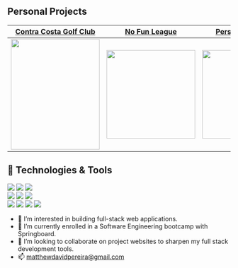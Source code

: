 ## Personal Projects

[Contra Costa Golf Club](https://ccgc.surge.sh/) | [No Fun League](https://no-fun-league.herokuapp.com/) | [Personal Portfolio](mattpereira.github.io/personal-portfolio/)
:-------------------------:|:-------------------------:|:-----------------------------------------------------:|
[<img src="https://i.ibb.co/72nKCSf/ccgc-Logo11.png" width="200" height="250"/>](https://ccgc.surge.sh/) | [<img src="https://no-fun-league.herokuapp.com/static/no_fun_league.png" width="200" height="200"/>](https://no-fun-league.herokuapp.com/) | [<img src="https://raw.githubusercontent.com/MattPereira/personal-portfolio/main/src/assets/logos/MP_logo_dark.svg" width="200" height="200"/>](mattpereira.github.io/personal-portfolio/)

## 🔧 Technologies & Tools
![](https://img.shields.io/badge/JavaScript-F7DF1E?style=for-the-badge&logo=javascript&logoColor=black)
![](https://img.shields.io/badge/Express.js-404D59?style=for-the-badge)
![](https://img.shields.io/badge/React-20232A?style=for-the-badge&logo=react&logoColor=61DAFB)
<br>
![](https://img.shields.io/badge/Python-3776AB?style=for-the-badge&logo=python&logoColor=white)
![](https://img.shields.io/badge/Flask-000000?style=for-the-badge&logo=flask&logoColor=white)
![](https://img.shields.io/badge/PostgreSQL-316192?style=for-the-badge&logo=postgresql&logoColor=white)
<br>
![](https://img.shields.io/badge/GIT-E44C30?style=for-the-badge&logo=git&logoColor=white)
![](https://img.shields.io/badge/GNU%20Bash-4EAA25?style=for-the-badge&logo=GNU%20Bash&logoColor=white)
![](https://img.shields.io/badge/CSS-239120?&style=for-the-badge&logo=css3&logoColor=white)
![](https://img.shields.io/badge/HTML-239120?style=for-the-badge&logo=html5&logoColor=white)


- 👀 I’m interested in building full-stack web applications.
- 🌱 I’m currently enrolled in a Software Engineering bootcamp with Springboard. 
- 💞️ I’m looking to collaborate on project websites to sharpen my full stack development tools. 
- 📫 matthewdavidpereira@gmail.com
